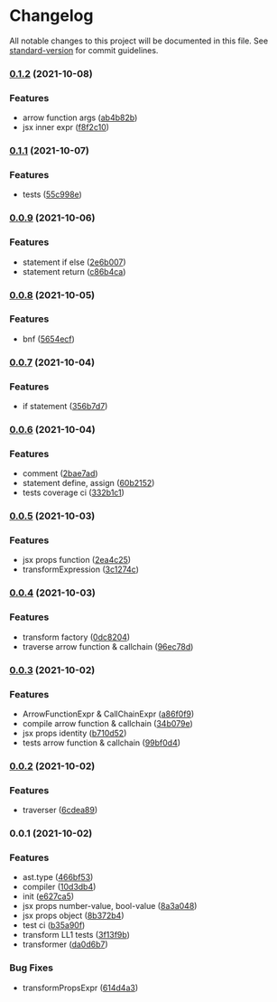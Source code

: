 # Changelog

All notable changes to this project will be documented in this file. See [standard-version](https://github.com/conventional-changelog/standard-version) for commit guidelines.

### [0.1.2](https://github.com/Saber2pr/jsx-ast-parser/compare/v0.1.1...v0.1.2) (2021-10-08)


### Features

* arrow function args ([ab4b82b](https://github.com/Saber2pr/jsx-ast-parser/commit/ab4b82b8082380c0b150fd90b2bda3328007b5b0))
* jsx inner expr ([f8f2c10](https://github.com/Saber2pr/jsx-ast-parser/commit/f8f2c104f942b1d9a492aea04c3d97be9294cda1))

### [0.1.1](https://github.com/Saber2pr/jsx-ast-parser/compare/v0.0.9...v0.1.1) (2021-10-07)


### Features

* tests ([55c998e](https://github.com/Saber2pr/jsx-ast-parser/commit/55c998e295b511efe8d580710420d967503b059f))

### [0.0.9](https://github.com/Saber2pr/jsx-ast-parser/compare/v0.0.8...v0.0.9) (2021-10-06)


### Features

* statement if else ([2e6b007](https://github.com/Saber2pr/jsx-ast-parser/commit/2e6b007274196e27df756aa0d28c637bcb5c445b))
* statement return ([c86b4ca](https://github.com/Saber2pr/jsx-ast-parser/commit/c86b4ca3606050935c391ec6d8ac27fbc0fd7253))

### [0.0.8](https://github.com/Saber2pr/jsx-ast-parser/compare/v0.0.7...v0.0.8) (2021-10-05)


### Features

* bnf ([5654ecf](https://github.com/Saber2pr/jsx-ast-parser/commit/5654ecfe0d984427e609c1942deda397984abb39))

### [0.0.7](https://github.com/Saber2pr/jsx-ast-parser/compare/v0.0.6...v0.0.7) (2021-10-04)


### Features

* if statement ([356b7d7](https://github.com/Saber2pr/jsx-ast-parser/commit/356b7d7a640f335882a2c9e2581a27e67542342a))

### [0.0.6](https://github.com/Saber2pr/jsx-ast-parser/compare/v0.0.5...v0.0.6) (2021-10-04)


### Features

* comment ([2bae7ad](https://github.com/Saber2pr/jsx-ast-parser/commit/2bae7ad155b42504af768bcb3728447a371931a7))
* statement define, assign ([60b2152](https://github.com/Saber2pr/jsx-ast-parser/commit/60b2152b4d469d57b2ab808c634530d29ae9a1e6))
* tests coverage ci ([332b1c1](https://github.com/Saber2pr/jsx-ast-parser/commit/332b1c1c5dc45d0aab26c22eea9ec2f792093cf8))

### [0.0.5](https://github.com/Saber2pr/jsx-ast-parser/compare/v0.0.4...v0.0.5) (2021-10-03)


### Features

* jsx props function ([2ea4c25](https://github.com/Saber2pr/jsx-ast-parser/commit/2ea4c25a2d7ebfc375feeca1e1e2a5d962874b01))
* transformExpression ([3c1274c](https://github.com/Saber2pr/jsx-ast-parser/commit/3c1274c7356b79f5948580e4b14073dc41bf6619))

### [0.0.4](https://github.com/Saber2pr/jsx-ast-parser/compare/v0.0.3...v0.0.4) (2021-10-03)


### Features

* transform factory ([0dc8204](https://github.com/Saber2pr/jsx-ast-parser/commit/0dc8204856945d68e40fcfd276a8507ef6d0e7da))
* traverse arrow function & callchain ([96ec78d](https://github.com/Saber2pr/jsx-ast-parser/commit/96ec78ddc6c4559f2175b70c80b72d6d996eecd6))

### [0.0.3](https://github.com/Saber2pr/jsx-ast-parser/compare/v0.0.2...v0.0.3) (2021-10-02)


### Features

* ArrowFunctionExpr & CallChainExpr ([a86f0f9](https://github.com/Saber2pr/jsx-ast-parser/commit/a86f0f95a67a34517f41c17a6b59fabdd4bf7c0c))
* compile arrow function & callchain ([34b079e](https://github.com/Saber2pr/jsx-ast-parser/commit/34b079eca08ac4b7f33842c8f36cd88344185af7))
* jsx props identity ([b710d52](https://github.com/Saber2pr/jsx-ast-parser/commit/b710d5224078f47d76eb9e38424664eee669f5c5))
* tests arrow function & callchain ([99bf0d4](https://github.com/Saber2pr/jsx-ast-parser/commit/99bf0d4cbf55f855e7c7bd5fdf72aa1d9f10b5b9))

### [0.0.2](https://github.com/Saber2pr/jsx-ast-parser/compare/v0.0.1...v0.0.2) (2021-10-02)


### Features

* traverser ([6cdea89](https://github.com/Saber2pr/jsx-ast-parser/commit/6cdea89f33ca05a922dedc93167e991b221a8599))

### 0.0.1 (2021-10-02)


### Features

* ast.type ([466bf53](https://github.com/Saber2pr/jsx-ast-parser/commit/466bf5344134c3644ae111c3e39370326bb5c86d))
* compiler ([10d3db4](https://github.com/Saber2pr/jsx-ast-parser/commit/10d3db4b1e65692bb7771c4f51a19c29df0528a4))
* init ([e627ca5](https://github.com/Saber2pr/jsx-ast-parser/commit/e627ca5ea51a229688b13c159ab784661ec80ba0))
* jsx props number-value, bool-value ([8a3a048](https://github.com/Saber2pr/jsx-ast-parser/commit/8a3a0482e0b325d8c695a7dfbb0f494e14edda20))
* jsx props object ([8b372b4](https://github.com/Saber2pr/jsx-ast-parser/commit/8b372b45c2c5643a2eedabdeba8dc51ac1644cd4))
* test ci ([b35a90f](https://github.com/Saber2pr/jsx-ast-parser/commit/b35a90fc9b7f862f4da44f0351d7db889a377608))
* transform LL1 tests ([3f13f9b](https://github.com/Saber2pr/jsx-ast-parser/commit/3f13f9bbc75fe57681ebbc6911cc9993bbcf3bd5))
* transformer ([da0d6b7](https://github.com/Saber2pr/jsx-ast-parser/commit/da0d6b754cda345f1770333320fc8602713f0522))


### Bug Fixes

* transformPropsExpr ([614d4a3](https://github.com/Saber2pr/jsx-ast-parser/commit/614d4a3935256c758fddf645846f5d90210af679))
